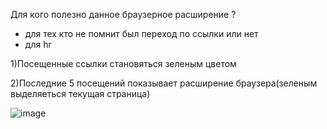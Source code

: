 Для кого полезно данное браузерное расширение ?

 - для тех кто не помнит был переход по ссылки или нет
 - для hr

1)Посещенные ссылки становяться зеленым цветом

2)Последние 5 посещений показывает расширение браузера(зеленым выделяеться текущая страница)

![image](https://github.com/allex997/visitedLinks/assets/31005234/30c10b60-8e58-40c9-8a92-a26cfb3cd68c)

